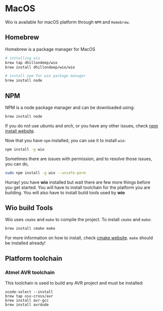 # MacOS

Wio is available for macOS platform through `NPM` and `Homebrew`. 

## Homebrew
Homebrew is a package manager for MacOS
```bash
# installing wio
brew tap dhillondeep/wio
brew install dhillondeep/wio/wio

# install npm for wio package manager
brew install node
```

## NPM
NPM is a node package manager and can be downloaded using:
```bash
brew install node
```

If you do not use *ubuntu* and *arch*, or you have any other issues, check [npm install website](https://www.npmjs.com/get-npm). 

Now that you have `npm` installed, you can use it to install `wio`:
```bash
npm install -g wio
```
Sometimes there are issues with permission, and to resolve those issues, you can do,
```bash
sudo npm install -g wio --unsafe-perm
```

Hurray! you have **wio** installed but wait there are few more things before you get started. You will have to install toolchain for the platform you are building. You will also have to install build tools used by **wio**

## Wio build Tools
Wio uses `cmake` and `make` to compile the project. To install `cmake` and `make`:
```bash
brew install cmake make
```
For more information on how to install, check [cmake website](https://cmake.org/download/). `make` should be installed already!

## Platform toolchain

### Atmel AVR toolchain
This toolchain is used to build any AVR project and must be installed:
```
xcode-select --install
brew tap osx-cross/avr
brew install avr-gcc
brew install avrdude
```